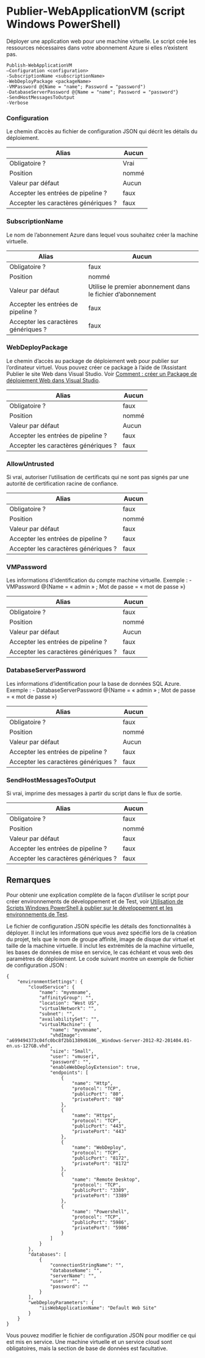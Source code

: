 <properties
   pageTitle="WebApplicationVM publier | Microsoft Azure"
   description="Découvrez comment déployer une application web sur un ordinateur virtuel. Ce script crée les ressources nécessaires dans votre abonnement Azure si elles n’existent pas."
   services="visual-studio-online"
   documentationCenter="na"
   authors="TomArcher"
   manager="douge"
   editor="" />
<tags
   ms.service="multiple"
   ms.devlang="dotnet"
   ms.topic="article"
   ms.tgt_pltfrm="na"
   ms.workload="multiple"
   ms.date="08/15/2016"
   ms.author="tarcher" />

# <a name="publish-webapplicationvm-windows-powershell-script"></a>Publier-WebApplicationVM (script Windows PowerShell)

Déployer une application web pour une machine virtuelle. Le script crée les ressources nécessaires dans votre abonnement Azure si elles n’existent pas.

```
Publish-WebApplicationVM
–Configuration <configuration>
-SubscriptionName <subscriptionName>
-WebDeployPackage <packageName>
-VMPassword @{Name = "name"; Password = "password")
-DatabaseServerPassword @{Name = "name"; Password = "password"}
-SendHostMessagesToOutput
-Verbose
```

### <a name="configuration"></a>Configuration

Le chemin d’accès au fichier de configuration JSON qui décrit les détails du déploiement.

|Alias|Aucun|
|---|---|
|Obligatoire ?|Vrai|
|Position|nommé|
|Valeur par défaut|Aucun|
|Accepter les entrées de pipeline ?|faux|
|Accepter les caractères génériques ?|faux|

### <a name="subscriptionname"></a>SubscriptionName

Le nom de l’abonnement Azure dans lequel vous souhaitez créer la machine virtuelle.

|Alias|Aucun|
|---|---|
|Obligatoire ?|faux|
|Position|nommé|
|Valeur par défaut|Utilise le premier abonnement dans le fichier d’abonnement|
|Accepter les entrées de pipeline ?|faux|
|Accepter les caractères génériques ?|faux|

### <a name="webdeploypackage"></a>WebDeployPackage

Le chemin d’accès au package de déploiement web pour publier sur l’ordinateur virtuel. Vous pouvez créer ce package à l’aide de l’Assistant Publier le site Web dans Visual Studio. Voir [Comment : créer un Package de déploiement Web dans Visual Studio](https://msdn.microsoft.com/library/dd465323.aspx).

|Alias|Aucun|
|---|---|
|Obligatoire ?|faux|
|Position|nommé|
|Valeur par défaut|Aucun|
|Accepter les entrées de pipeline ?|faux|
|Accepter les caractères génériques ?|faux|

### <a name="allowuntrusted"></a>AllowUntrusted

Si vrai, autoriser l’utilisation de certificats qui ne sont pas signés par une autorité de certification racine de confiance.

|Alias|Aucun|
|---|---|
|Obligatoire ?|faux|
|Position|nommé|
|Valeur par défaut|faux|
|Accepter les entrées de pipeline ?|faux|
|Accepter les caractères génériques ?|faux|

### <a name="vmpassword"></a>VMPassword

Les informations d’identification du compte machine virtuelle. Exemple : - VMPassword @{Name = « admin » ; Mot de passe = « mot de passe »}

|Alias|Aucun|
|---|---|
|Obligatoire ?|faux|
|Position|nommé|
|Valeur par défaut|Aucun|
|Accepter les entrées de pipeline ?|faux|
|Accepter les caractères génériques ?|faux|

### <a name="databaseserverpassword"></a>DatabaseServerPassword

Les informations d’identification pour la base de données SQL Azure. Exemple : - DatabaseServerPassword @{Name = « admin » ; Mot de passe = « mot de passe »}

|Alias|Aucun|
|---|---|
|Obligatoire ?|faux|
|Position|nommé|
|Valeur par défaut|Aucun|
|Accepter les entrées de pipeline ?|faux|
|Accepter les caractères génériques ?|faux|

### <a name="sendhostmessagestooutput"></a>SendHostMessagesToOutput

Si vrai, imprime des messages à partir du script dans le flux de sortie.

|Alias|Aucun|
|---|---|
|Obligatoire ?|faux|
|Position|nommé|
|Valeur par défaut|faux|
|Accepter les entrées de pipeline ?|faux|
|Accepter les caractères génériques ?|faux|

## <a name="remarks"></a>Remarques

Pour obtenir une explication complète de la façon d’utiliser le script pour créer environnements de développement et de Test, voir [Utilisation de Scripts Windows PowerShell à publier sur le développement et les environnements de Test](vs-azure-tools-publishing-using-powershell-scripts.md).

Le fichier de configuration JSON spécifie les détails des fonctionnalités à déployer. Il inclut les informations que vous avez spécifié lors de la création du projet, tels que le nom de groupe affinité, image de disque dur virtuel et taille de la machine virtuelle. Il inclut les extrémités de la machine virtuelle, les bases de données de mise en service, le cas échéant et vous web des paramètres de déploiement. Le code suivant montre un exemple de fichier de configuration JSON :

```
{
    "environmentSettings": {
        "cloudService": {
            "name": "myvmname",
            "affinityGroup": "",
            "location": "West US",
            "virtualNetwork": "",
            "subnet": "",
            "availabilitySet": "",
            "virtualMachine": {
                "name": "myvmname",
                "vhdImage": "a699494373c04fc0bc8f2bb1389d6106__Windows-Server-2012-R2-201404.01-en.us-127GB.vhd",
                "size": "Small",
                "user": "vmuser1",
                "password": "",
                "enableWebDeployExtension": true,
                "endpoints": [
                    {
                        "name": "Http",
                        "protocol": "TCP",
                        "publicPort": "80",
                        "privatePort": "80"
                    },
                    {
                        "name": "Https",
                        "protocol": "TCP",
                        "publicPort": "443",
                        "privatePort": "443"
                    },
                    {
                        "name": "WebDeploy",
                        "protocol": "TCP",
                        "publicPort": "8172",
                        "privatePort": "8172"
                    },
                    {
                        "name": "Remote Desktop",
                        "protocol": "TCP",
                        "publicPort": "3389",
                        "privatePort": "3389"
                    },
                    {
                        "name": "Powershell",
                        "protocol": "TCP",
                        "publicPort": "5986",
                        "privatePort": "5986"
                    }
                ]
            }
        },
        "databases": [
            {
                "connectionStringName": "",
                "databaseName": "",
                "serverName": "",
                "user": "",
                "password": ""
            }
        ],
        "webDeployParameters": {
            "iisWebApplicationName": "Default Web Site"
        }
    }
}
```

Vous pouvez modifier le fichier de configuration JSON pour modifier ce qui est mis en service. Une machine virtuelle et un service cloud sont obligatoires, mais la section de base de données est facultative.
